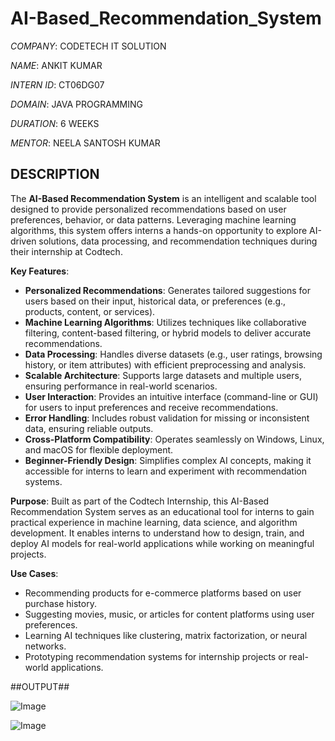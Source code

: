 # AI-Based_Recommendation_System

*COMPANY*: CODETECH IT SOLUTION

*NAME*: ANKIT KUMAR

*INTERN ID*: CT06DG07

*DOMAIN*: JAVA PROGRAMMING

*DURATION*: 6 WEEKS

*MENTOR*: NEELA SANTOSH KUMAR

## DESCRIPTION ##

The **AI-Based Recommendation System** is an intelligent and scalable tool designed to provide personalized recommendations based on user preferences, behavior, or data patterns. Leveraging machine learning algorithms, this system offers interns a hands-on opportunity to explore AI-driven solutions, data processing, and recommendation techniques during their internship at Codtech.

**Key Features**:
- **Personalized Recommendations**: Generates tailored suggestions for users based on their input, historical data, or preferences (e.g., products, content, or services).
- **Machine Learning Algorithms**: Utilizes techniques like collaborative filtering, content-based filtering, or hybrid models to deliver accurate recommendations.
- **Data Processing**: Handles diverse datasets (e.g., user ratings, browsing history, or item attributes) with efficient preprocessing and analysis.
- **Scalable Architecture**: Supports large datasets and multiple users, ensuring performance in real-world scenarios.
- **User Interaction**: Provides an intuitive interface (command-line or GUI) for users to input preferences and receive recommendations.
- **Error Handling**: Includes robust validation for missing or inconsistent data, ensuring reliable outputs.
- **Cross-Platform Compatibility**: Operates seamlessly on Windows, Linux, and macOS for flexible deployment.
- **Beginner-Friendly Design**: Simplifies complex AI concepts, making it accessible for interns to learn and experiment with recommendation systems.

**Purpose**:
Built as part of the Codtech Internship, this AI-Based Recommendation System serves as an educational tool for interns to gain practical experience in machine learning, data science, and algorithm development. It enables interns to understand how to design, train, and deploy AI models for real-world applications while working on meaningful projects.

**Use Cases**:
- Recommending products for e-commerce platforms based on user purchase history.
- Suggesting movies, music, or articles for content platforms using user preferences.
- Learning AI techniques like clustering, matrix factorization, or neural networks.
- Prototyping recommendation systems for internship projects or real-world applications.

##OUTPUT##

![Image](https://github.com/user-attachments/assets/e7be26ae-4b28-41ec-969a-8a1d3083023f)

![Image](https://github.com/user-attachments/assets/454931b6-5fa3-4d90-b81a-e2adf7822db5)
